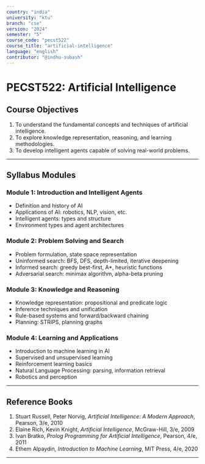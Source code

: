 ```yaml
---
country: "india"
university: "ktu"
branch: "cse"
version: "2024"
semester: "5"
course_code: "pecst522"
course_title: "artificial-intelligence"
language: "english"
contributor: "@indhu-subash"
---
```


# PECST522: Artificial Intelligence

## Course Objectives

1. To understand the fundamental concepts and techniques of artificial intelligence.  
2. To explore knowledge representation, reasoning, and learning methodologies.  
3. To develop intelligent agents capable of solving real-world problems.  

---

## Syllabus Modules

### Module 1: Introduction and Intelligent Agents
- Definition and history of AI  
- Applications of AI: robotics, NLP, vision, etc.  
- Intelligent agents: types and structure  
- Environment types and agent architectures  

### Module 2: Problem Solving and Search
- Problem formulation, state space representation  
- Uninformed search: BFS, DFS, depth-limited, iterative deepening  
- Informed search: greedy best-first, A*, heuristic functions  
- Adversarial search: minimax algorithm, alpha-beta pruning  

### Module 3: Knowledge and Reasoning
- Knowledge representation: propositional and predicate logic  
- Inference techniques and unification  
- Rule-based systems and forward/backward chaining  
- Planning: STRIPS, planning graphs  

### Module 4: Learning and Applications
- Introduction to machine learning in AI  
- Supervised and unsupervised learning  
- Reinforcement learning basics  
- Natural Language Processing: parsing, information retrieval  
- Robotics and perception  

---

## Reference Books

1. Stuart Russell, Peter Norvig, *Artificial Intelligence: A Modern Approach*, Pearson, 3/e, 2010  
2. Elaine Rich, Kevin Knight, *Artificial Intelligence*, McGraw-Hill, 3/e, 2009  
3. Ivan Bratko, *Prolog Programming for Artificial Intelligence*, Pearson, 4/e, 2011  
4. Ethem Alpaydin, *Introduction to Machine Learning*, MIT Press, 4/e, 2020  

---
